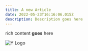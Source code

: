 ```yaml
---
title: A new Article
date: 2022-05-23T16:16:06.015Z
description: Description goes here
---
```

rich content **goes** here

![Y Logo](https://y.team/wp-content/uploads/2019/07/y-purple.png)